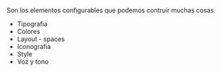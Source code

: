 Son los elementos configurables que podemos contruir muchas cosas.

- Tipografia
- Colores
- Layout - spaces
- Iconografia
- Style
- Voz y tono

